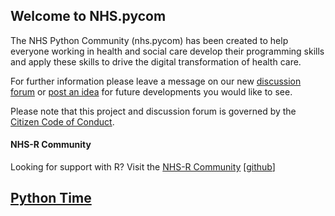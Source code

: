 ## Welcome to NHS.pycom

The NHS Python Community (nhs.pycom) has been created to help everyone working in health and social care develop their programming skills and apply these skills to drive the digital transformation of health care.

For further information please leave a message on our new [discussion forum](https://github.com/nhs-pycom/nhs.pycom/discussions) or [post an idea](https://github.com/orgs/nhs-pycom/projects/1) for future developments you would like to see.

Please note that this project and discussion forum is governed by the [Citizen Code of Conduct](https://github.com/nhsx/nhs.pycom/blob/main/CODE_OF_CONDUCT.md).

#### NHS-R Community

Looking for support with R? Visit the [NHS-R Community](https://nhsrcommunity.com/) [[github](https://github.com/nhs-r-community)]

## [Python Time](https://colab.research.google.com/github/nhs-pycom/python-time)

<div>
  <script src="https://gist.github.com/craig-shenton/18ff9bcfa92acb7928536d80472a58d7.js"></script>
</div>
